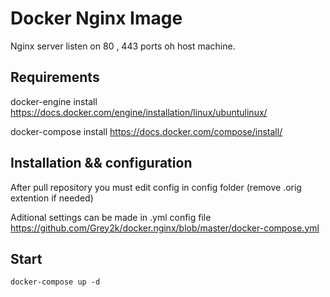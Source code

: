 
# Docker Nginx Image

Nginx server listen on 80 , 443 ports oh host machine.

## Requirements

docker-engine install
https://docs.docker.com/engine/installation/linux/ubuntulinux/

docker-compose install
https://docs.docker.com/compose/install/

## Installation && configuration

After pull repository you must edit config in config folder (remove .orig extention if needed)

Aditional settings can be made in .yml config file
https://github.com/Grey2k/docker.nginx/blob/master/docker-compose.yml

## Start

````
docker-compose up -d
````

